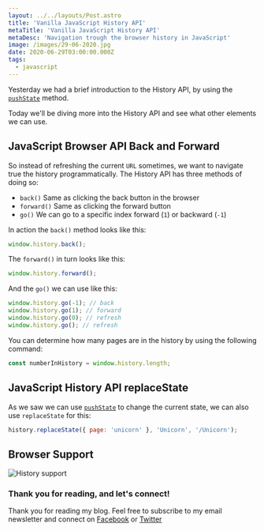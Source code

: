 ```yaml
---
layout: ../../layouts/Post.astro
title: 'Vanilla JavaScript History API'
metaTitle: 'Vanilla JavaScript History API'
metaDesc: 'Navigation trough the browser history in JavaScript'
image: /images/29-06-2020.jpg
date: 2020-06-29T03:00:00.000Z
tags:
  - javascript
---
```


Yesterday we had a brief introduction to the History API, by using the [`pushState`](https://daily-dev-tips.com/posts/vanilla-javascript-update-url-without-refresh/) method.

Today we'll be diving more into the History API and see what other elements we can use.

## JavaScript Browser API Back and Forward

So instead of refreshing the current `URL` sometimes, we want to navigate true the history programmatically. The History API has three methods of doing so:

- `back()` Same as clicking the back button in the browser
- `forward()` Same as clicking the forward button
- `go()` We can go to a specific index forward (`1`) or backward (`-1`)

In action the `back()` method looks like this:

```js
window.history.back();
```

The `forward()` in turn looks like this:

```js
window.history.forward();
```

And the `go()` we can use like this:

```js
window.history.go(-1); // back
window.history.go(1); // forward
window.history.go(0); // refresh
window.history.go(); // refresh
```

You can determine how many pages are in the history by using the following command:

```js
const numberInHistory = window.history.length;
```

## JavaScript History API replaceState

As we saw we can use [`pushState`](https://daily-dev-tips.com/posts/vanilla-javascript-update-url-without-refresh/) to change the current state, we can also use `replaceState` for this:

```js
history.replaceState({ page: 'unicorn' }, 'Unicorn', '/Unicorn');
```

## Browser Support

![History support](https://caniuse.bitsofco.de/static/v1/mdn-api__History-1593269956388.png)

### Thank you for reading, and let's connect!

Thank you for reading my blog. Feel free to subscribe to my email newsletter and connect on [Facebook](https://www.facebook.com/DailyDevTipsBlog) or [Twitter](https://twitter.com/DailyDevTips1)
